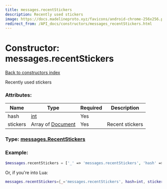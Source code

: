 ```yaml
---
title: messages.recentStickers
description: Recently used stickers
image: https://docs.madelineproto.xyz/favicons/android-chrome-256x256.png
redirect_from: /API_docs/constructors/messages_recentStickers.html
---
```

# Constructor: messages.recentStickers  
[Back to constructors index](index.md)



Recently used stickers

### Attributes:

| Name     |    Type       | Required | Description |
|----------|---------------|----------|-------------|
|hash|[int](../types/int.md) | Yes|
|stickers|Array of [Document](../types/Document.md) | Yes|Recent stickers|



### Type: [messages.RecentStickers](../types/messages.RecentStickers.md)


### Example:

```php
$messages.recentStickers = ['_' => 'messages.recentStickers', 'hash' => int, 'stickers' => [Document, Document]];
```  


Or, if you're into Lua:

```lua
messages.recentStickers={_='messages.recentStickers', hash=int, stickers={Document}}

```


